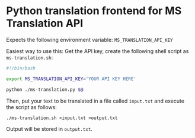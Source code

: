 # Python translation frontend for MS Translation API
Expects the following environment variable: `MS_TRANSLATION_API_KEY`

Easiest way to use this: Get the API key, create the following shell script as `ms-translation.sh`:
```bash
#!/bin/bash

export MS_TRANSLATION_API_KEY='YOUR API KEY HERE'

python ./ms-translation.py $@
```

Then, put your text to be translated in a file called `input.txt` and execute the script as follows:
```
./ms-translation.sh <input.txt >output.txt
```
Output will be stored in `output.txt`.